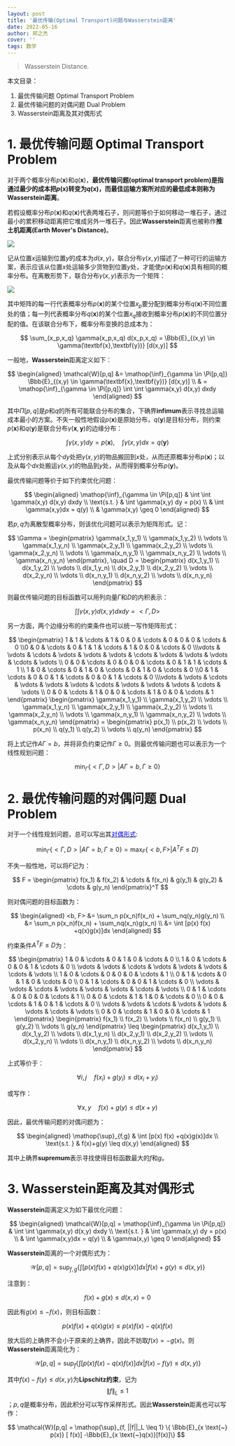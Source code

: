 ```yaml
---
layout: post
title: '最优传输(Optimal Transport)问题与Wasserstein距离'
date: 2022-05-16
author: 郑之杰
cover: ''
tags: 数学
---
```


> Wasserstein Distance.

本文目录：
1. 最优传输问题 Optimal Transport Problem
2. 最优传输问题的对偶问题 Dual Problem
3. Wasserstein距离及其对偶形式

# 1. 最优传输问题 Optimal Transport Problem

对于两个概率分布$p(\textbf{x})$和$q(\textbf{x})$，**最优传输问题(optimal transport problem)**是指通过最少的成本把$p(\textbf{x})$转变为$q(\textbf{x})$，而最佳运输方案所对应的最低成本则称为**Wasserstein距离**。

若假设概率分布$p(\textbf{x})$和$q(\textbf{x})$代表两堆石子，则问题等价于如何移动一堆石子，通过最小的累积移动距离把它堆成另外一堆石子。因此**Wasserstein**距离也被称作**推土机距离(Earth Mover's Distance)**。

![](https://pic.imgdb.cn/item/6281fd3e0947543129711307.jpg)

记从位置$x$运输到位置$y$的成本为$d(x,y)$，联合分布$\gamma(x,y)$描述了一种可行的运输方案，表示应该从位置$x$处运输多少货物到位置$y$处，才能使$p(\textbf{x})$和$q(\textbf{x})$具有相同的概率分布。在离散形势下，联合分布$\gamma(x,y)$表示为一个矩阵：

![](https://pic1.imgdb.cn/item/6331819916f2c2beb1ca5a64.jpg)

其中矩阵的每一行代表概率分布$p(\textbf{x})$的某个位置$x_p$要分配到概率分布$q(\textbf{x})$不同位置处的值；每一列代表概率分布$q(\textbf{x})$的某个位置$x_q$接收到概率分布$p(\textbf{x})$的不同位置分配的值。在该联合分布下，概率分布变换的总成本为：

$$ \sum_{x_p,x_q} \gamma(x_p,x_q) d(x_p,x_q) = \Bbb{E}_{(x,y) \in \gamma(\textbf{x},\textbf{y})} [d(x,y)] $$

一般地，**Wasserstein**距离定义如下：

$$ \begin{aligned} \mathcal{W}[p,q] &= \mathop{\inf}_{\gamma \in \Pi[p,q]} \Bbb{E}_{(x,y) \in \gamma(\textbf{x},\textbf{y})} [d(x,y)] \\ & = \mathop{\inf}_{\gamma \in \Pi[p,q]} \int \int \gamma(x,y) d(x,y) dxdy \end{aligned} $$

其中$\Pi[p,q]$是$p$和$q$的所有可能联合分布的集合，下确界**infimum**表示寻找总运输成本最小的方案。不失一般性地假设$p(\textbf{x})$是原始分布，$q(\textbf{y})$是目标分布，则约束$p(\textbf{x})$和$q(\textbf{y})$是联合分布$\gamma(\textbf{x},\textbf{y})$的边缘分布：

$$ \int \gamma(x,y) dy = p(\textbf{x}), \quad \int \gamma(x,y)dx = q(\textbf{y}) $$

上式分别表示从每个$dy$处把$\gamma(x,y)$的物品搬回到$x$处，从而还原概率分布$p(\textbf{x})$；以及从每个$dx$处搬运$\gamma(x,y)$的物品到$y$处，从而得到概率分布$p(\textbf{y})$。



最优传输问题等价于如下约束优化问题：

$$ \begin{aligned} \mathop{\inf}_{\gamma \in \Pi[p,q]} & \int \int \gamma(x,y) d(x,y) dxdy \\ \text{s.t. } & \int \gamma(x,y) dy = p(x) \\ & \int \gamma(x,y)dx = q(y) \\ & \gamma(x,y) \geq 0 \end{aligned} $$

若$p,q$为离散型概率分布，则该优化问题可以表示为矩阵形式。记：

$$ \Gamma = \begin{pmatrix} \gamma(x_1,y_1) \\ \gamma(x_1,y_2) \\ \vdots \\ \gamma(x_1,y_n) \\ \gamma(x_2,y_1) \\ \gamma(x_2,y_2) \\ \vdots \\ \gamma(x_2,y_n) \\ \vdots \\ \gamma(x_n,y_1) \\ \gamma(x_n,y_2) \\ \vdots \\ \gamma(x_n,y_n) \end{pmatrix}, \quad D = \begin{pmatrix} d(x_1,y_1) \\ d(x_1,y_2) \\ \vdots \\ d(x_1,y_n) \\ d(x_2,y_1) \\ d(x_2,y_2) \\ \vdots \\ d(x_2,y_n) \\ \vdots \\ d(x_n,y_1) \\ d(x_n,y_2) \\ \vdots \\ d(x_n,y_n) \end{pmatrix} $$

则最优传输问题的目标函数可以用列向量$\Gamma$和$D$的内积表示：

$$ \int \int \gamma(x,y) d(x,y) dxdy = <\Gamma, D> $$

另一方面，两个边缘分布的约束条件也可以统一写作矩阵形式：

$$ \begin{pmatrix} 1 & 1 & \cdots & 1 & 0 & 0 & \cdots & 0 & 0 & 0 & \cdots & 0 \\0 & 0 & \cdots & 0 & 1 & 1 & \cdots & 1 & 0 & 0 & \cdots & 0 \\\vdots & \vdots & \cdots & \vdots & \vdots & \vdots & \cdots & \vdots & \vdots & \vdots & \cdots & \vdots \\ 0 & 0 & \cdots & 0 & 0 & 0 & \cdots & 0 & 1 & 1 & \cdots & 1 \\ 1 & 0 & \cdots & 0 & 1 & 0 & \cdots & 0 & 1 & 0 & \cdots & 0 \\0 & 1 & \cdots & 0 & 0 & 1 & \cdots & 0 & 0 & 1 & \cdots & 0 \\\vdots & \vdots & \cdots & \vdots & \vdots & \vdots & \cdots & \vdots & \vdots & \vdots & \cdots & \vdots \\ 0 & 0 & \cdots & 1 & 0 & 0 & \cdots & 1 & 0 & 0 & \cdots & 1  \end{pmatrix}  \begin{pmatrix} \gamma(x_1,y_1) \\ \gamma(x_1,y_2) \\ \vdots \\ \gamma(x_1,y_n) \\ \gamma(x_2,y_1) \\ \gamma(x_2,y_2) \\ \vdots \\ \gamma(x_2,y_n) \\ \vdots \\ \gamma(x_n,y_1) \\ \gamma(x_n,y_2) \\ \vdots \\ \gamma(x_n,y_n) \end{pmatrix} = \begin{pmatrix} p(x_1) \\ p(x_2) \\ \vdots \\ p(x_n) \\ q(y_1) \\ q(y_2) \\ \vdots \\ q(y_n)  \end{pmatrix} $$

将上式记作$A\Gamma = b$，并将非负约束记作$\Gamma \geq 0$。则最优传输问题也可以表示为一个线性规划问题：

$$ \mathop{\min}_{\Gamma} \{ <\Gamma, D> | A\Gamma = b, \Gamma \geq 0 \} $$

# 2. 最优传输问题的对偶问题 Dual Problem

对于一个线性规划问题，总可以写出其[<font color=blue>对偶形式</font>](https://0809zheng.github.io/2022/09/22/dual.html):

$$ \mathop{\min}_{\Gamma} \{ <\Gamma, D> | A\Gamma = b, \Gamma \geq 0 \} = \mathop{\max}_{F} \{ <b, F> | A^TF \leq D \} $$

不失一般性地，可以将$F$记为：

$$ F = \begin{pmatrix} f(x_1) & f(x_2) & \cdots & f(x_n) & g(y_1) & g(y_2) & \cdots & g(y_n)  \end{pmatrix}^T $$

则对偶问题的目标函数为：

$$ \begin{aligned} <b, F> &= \sum_n p(x_n)f(x_n) + \sum_nq(y_n)g(y_n) \\ &= \sum_n p(x_n)f(x_n) + \sum_nq(x_n)g(x_n) \\ &= \int [p(x) f(x) +q(x)g(x)]dx   \end{aligned} $$

约束条件$A^TF \leq D$为：

$$ \begin{pmatrix} 1 & 0 & \cdots & 0 & 1 & 0 & \cdots & 0  \\ 1 & 0 & \cdots & 0 & 0 & 1 & \cdots & 0  \\ \vdots & \vdots & \cdots & \vdots & \vdots & \vdots & \cdots & \vdots  \\ 1 & 0 & \cdots & 0 & 0 & 0 & \cdots & 1  \\ 0 & 1 & \cdots & 0 & 1 & 0 & \cdots & 0  \\ 0 & 1 & \cdots & 0 & 0 & 1 & \cdots & 0  \\ \vdots & \vdots & \cdots & \vdots & \vdots & \vdots & \cdots & \vdots  \\ 0 & 1 & \cdots & 0 & 0 & 0 & \cdots & 1 \\ 0 & 0 & \cdots & 1 & 1 & 0 & \cdots & 0  \\ 0 & 0 & \cdots & 1 & 0 & 1 & \cdots & 0  \\ \vdots & \vdots & \cdots & \vdots & \vdots & \vdots & \cdots & \vdots  \\ 0 & 0 & \cdots & 1 & 0 & 0 & \cdots & 1  \end{pmatrix}  \begin{pmatrix} f(x_1) \\ f(x_2) \\ \vdots \\ f(x_n) \\ g(y_1) \\ g(y_2) \\ \vdots \\ g(y_n)  \end{pmatrix} \leq \begin{pmatrix} d(x_1,y_1) \\ d(x_1,y_2) \\ \vdots \\ d(x_1,y_n) \\ d(x_2,y_1) \\ d(x_2,y_2) \\ \vdots \\ d(x_2,y_n) \\ \vdots \\ d(x_n,y_1) \\ d(x_n,y_2) \\ \vdots \\ d(x_n,y_n) \end{pmatrix} $$

上式等价于：

$$ \forall i,j \quad f(x_i) + g(y_i) \leq d(x_i+y_i) $$

或写作：

$$ \forall x,y \quad f(x) + g(y) \leq d(x+y) $$

因此，最优传输问题的对偶问题为：

$$ \begin{aligned} \mathop{\sup}_{f,g}  & \int [p(x) f(x) +q(x)g(x)]dx \\ \text{s.t. } & f(x)+g(y) \leq  d(x,y) \end{aligned} $$

其中上确界**supremum**表示寻找使得目标函数最大的$f$和$g$。

# 3. Wasserstein距离及其对偶形式

**Wasserstein**距离定义为如下最优化问题：

$$ \begin{aligned} \mathcal{W}[p,q] = \mathop{\inf}_{\gamma \in \Pi[p,q]} & \int \int \gamma(x,y) d(x,y) dxdy \\ \text{s.t. } & \int \gamma(x,y) dy = p(x) \\ & \int \gamma(x,y)dx = q(y) \\ & \gamma(x,y) \geq 0 \end{aligned} $$

**Wasserstein**距离的一个对偶形式为：

$$ \mathcal{W}[p,q] =  \mathop{\sup}_{f,g} \{  \int [p(x) f(x) +q(x)g(x)]dx | f(x)+g(y) \leq  d(x,y) \} $$

注意到：

$$ f(x)+g(x) \leq  d(x,x) = 0 $$

因此有$g(x) \leq - f(x)$，则目标函数：

$$ p(x) f(x) +q(x)g(x) \leq p(x) f(x) -q(x)f(x) $$

放大后的上确界不会小于原来的上确界，因此不妨取$f(x)=-g(x)$。则**Wasserstein**距离简化为：

$$ \mathcal{W}[p,q] =  \mathop{\sup}_{f} \{  \int [p(x) f(x) -q(x)f(x)]dx | f(x)-f(y) \leq  d(x,y) \} $$

其中$f(x)-f(y) \leq  d(x,y)$为**Lipschitz约束**，记为$$\|f\|_L \leq 1$$；$p,q$是概率分布，因此积分可以写作采样形式。因此**Wasserstein**距离也可以写作：

$$ \mathcal{W}[p,q] =  \mathop{\sup}_{f, ||f||_L \leq 1} \{  \Bbb{E}_{x \text{~} p(x)} [ f(x)] -\Bbb{E}_{x \text{~}q(x)}[f(x)]\} $$